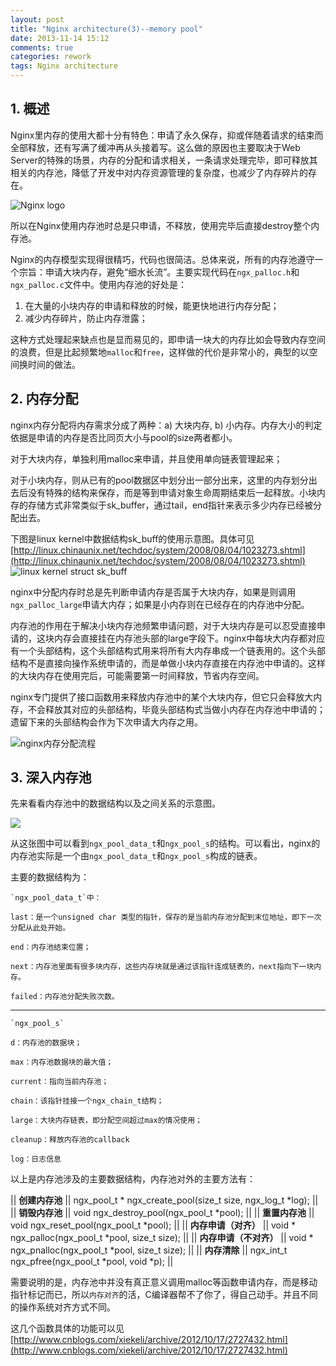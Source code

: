 ```yaml
---
layout: post
title: "Nginx architecture(3)--memory pool"
date: 2013-11-14 15:12
comments: true
categories: rework
tags: Nginx architecture
---
```


## 1. 概述
	
Nginx里内存的使用大都十分有特色：申请了永久保存，抑或伴随着请求的结束而全部释放，还有写满了缓冲再从头接着写。这么做的原因也主要取决于Web Server的特殊的场景，内存的分配和请求相关，一条请求处理完毕，即可释放其相关的内存池，降低了开发中对内存资源管理的复杂度，也减少了内存碎片的存在。

<img src="http://i1113.photobucket.com/albums/k512/billowkiller/LinkSource/nginx_zps7d735b88.jpg" alt="Nginx logo"/>

<!--more-->

所以在Nginx使用内存池时总是只申请，不释放，使用完毕后直接destroy整个内存池。

Nginx的内存模型实现得很精巧，代码也很简洁。总体来说，所有的内存池遵守一个宗旨：申请大块内存，避免“细水长流”。主要实现代码在`ngx_palloc.h`和`ngx_palloc.c`文件中。使用内存池的好处是：

1. 在大量的小块内存的申请和释放的时候，能更快地进行内存分配；
2. 减少内存碎片，防止内存泄露；

这种方式处理起来缺点也是显而易见的，即申请一块大的内存比如会导致内存空间的浪费，但是比起频繁地`malloc`和`free`，这样做的代价是非常小的，典型的以空间换时间的做法。

## 2. 内存分配

nginx内存分配将内存需求分成了两种：a) 大块内存, b) 小内存。内存大小的判定依据是申请的内存是否比同页大小与pool的size两者都小。

对于大块内存，单独利用malloc来申请，并且使用单向链表管理起来；

对于小块内存，则从已有的pool数据区中划分出一部分出来，这里的内存划分出去后没有特殊的结构来保存，而是等到申请对象生命周期结束后一起释放。小块内存的存储方式非常类似于sk_buffer，通过tail，end指针来表示多少内存已经被分配出去。

下图是linux kernel中数据结构sk_buff的使用示意图。具体可见[http://linux.chinaunix.net/techdoc/system/2008/08/04/1023273.shtml](http://linux.chinaunix.net/techdoc/system/2008/08/04/1023273.shtml)
![linux kernel struct sk_buff](http://blogimg.chinaunix.net/blog/upfile/070330110745.jpg)

nginx中分配内存时总是先判断申请内存是否属于大块内存，如果是则调用`ngx_palloc_large`申请大内存；如果是小内存则在已经存在的内存池中分配。

内存池的作用在于解决小块内存池频繁申请问题，对于大块内存是可以忍受直接申请的，这块内存会直接挂在内存池头部的large字段下。nginx中每块大内存都对应有一个头部结构，这个头部结构式用来将所有大内存串成一个链表用的。这个头部结构不是直接向操作系统申请的，而是单做小块内存直接在内存池中申请的。这样的大块内存在使用完后，可能需要第一时间释放，节省内存空间。

nginx专门提供了接口函数用来释放内存池中的某个大块内存，但它只会释放大内存，不会释放其对应的头部结构，毕竟头部结构式当做小内存在内存池中申请的；遗留下来的头部结构会作为下次申请大内存之用。

![nginx内存分配流程](http://blog.chinaunix.net/attachment/201306/16/24830931_1371367358NKxn.jpg)

## 3. 深入内存池

先来看看内存池中的数据结构以及之间关系的示意图。

![](http://images.cnblogs.com/cnblogs_com/xiekeli/201210/201210171140226537.png)

从这张图中可以看到`ngx_pool_data_t`和`ngx_pool_s`的结构。可以看出，nginx的内存池实际是一个由`ngx_pool_data_t`和`ngx_pool_s`构成的链表。

主要的数据结构为：

	`ngx_pool_data_t`中：
	
	last：是一个unsigned char 类型的指针，保存的是当前内存池分配到末位地址，即下一次分配从此处开始。
	
	end：内存池结束位置；
	
	next：内存池里面有很多块内存，这些内存块就是通过该指针连成链表的，next指向下一块内存。
	
	failed：内存池分配失败次数。

---

	`ngx_pool_s`
	
	d：内存池的数据块；
	
	max：内存池数据块的最大值；
	
	current：指向当前内存池；
	
	chain：该指针挂接一个ngx_chain_t结构；
	
	large：大块内存链表，即分配空间超过max的情况使用；
	
	cleanup：释放内存池的callback
	
	log：日志信息

 

以上是内存池涉及的主要数据结构，内存池对外的主要方法有：

|| **创建内存池**	 || ngx_pool_t *  ngx_create_pool(size_t size, ngx_log_t *log); ||
|| **销毁内存池**	 || void ngx_destroy_pool(ngx_pool_t *pool); ||
|| **重置内存池**	|| void ngx_reset_pool(ngx_pool_t *pool); ||
|| **内存申请（对齐）** || void *  ngx_palloc(ngx_pool_t *pool,  size_t size); ||
|| **内存申请（不对齐）** || void *  ngx_pnalloc(ngx_pool_t *pool, size_t size); ||
|| **内存清除** || ngx_int_t  ngx_pfree(ngx_pool_t *pool, void *p); ||


需要说明的是，内存池中并没有真正意义调用malloc等函数申请内存，而是移动指针标记而已，所以`内存对齐`的活，C编译器帮不了你了，得自己动手。并且不同的操作系统对齐方式不同。

这几个函数具体的功能可以见[http://www.cnblogs.com/xiekeli/archive/2012/10/17/2727432.html](http://www.cnblogs.com/xiekeli/archive/2012/10/17/2727432.html)